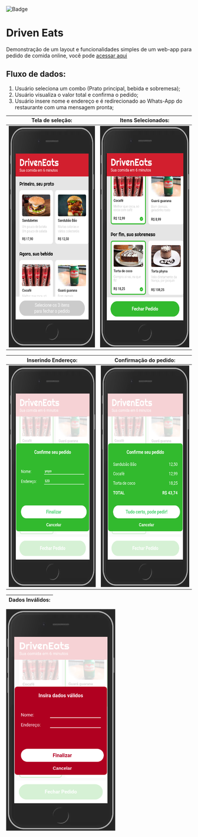 ![Badge](https://img.shields.io/static/v1?label=JavaScript&message=JS&color=EFD81D&style=for-the-badge&logo=javascript)

# Driven Eats

Demonstração de um layout e funcionalidades simples de um web-app para pedido de comida online, você pode [acessar aqui](https://yoyolops.github.io/driven-eats/)

## Fluxo de dados:
1. Usuário seleciona um combo (Prato principal, bebida e sobremesa);
2. Usuário visualiza o valor total e confirma o pedido;
3. Usuário insere nome e endereço e é redirecionado ao Whats-App do restaurante com uma mensagem pronta;

Tela de seleção:           |  Itens Selecionados:
:-------------------------:|:-------------------------:
<img src="./assets/layout.png" height="600px">   |  <img src="./assets/selecionados.png" height="600px">  



Inserindo Endereço:        | Confirmação do pedido: 
:-------------------------:|:-------------------------:
<img src="./assets/endereco.png" height="600px">   |  <img src="./assets/confirmacaoPedido.png" height="600px"> 



|  Dados Inválidos:    
|:-------------------------:
<img src="./assets/erro.png" height="600px"> 
